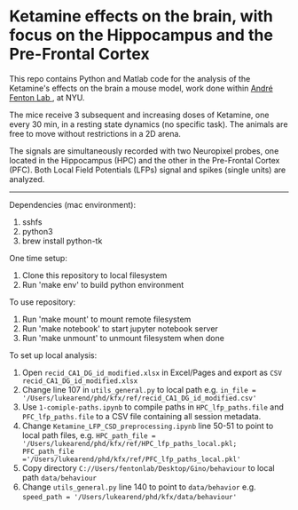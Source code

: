 # Ketamine effects on the brain, with focus on the Hippocampus and the Pre-Frontal Cortex 

This repo contains Python and Matlab code for the analysis of the Ketamine's effects on the brain a mouse model, work done within <a href= "https://www.fentonlab.com" > Andr&eacute; Fenton Lab </a>, at NYU.

The mice receive 3 subsequent and increasing doses of Ketamine, one every 30 min, in a resting state dynamics (no specific task). The animals are free to move without restrictions in a 2D arena. </br>

The signals are simultaneously recorded with two Neuropixel probes, one located in the Hippocampus (HPC) and the other in the Pre-Frontal Cortex (PFC). Both Local Field Potentials (LFPs) signal and spikes (single units) are analyzed. </br>

---

Dependencies (mac environment):
1. sshfs
2. python3
3. brew install python-tk

One time setup:
1. Clone this repository to local filesystem
2. Run 'make env' to build python environment

To use repository:
1. Run 'make mount' to mount remote filesystem
2. Run 'make notebook' to start jupyter notebook server
3. Run 'make unmount' to unmount filesystem when done

To set up local analysis:
1. Open `recid_CA1_DG_id_modified.xlsx` in Excel/Pages and export as `CSV recid_CA1_DG_id_modified.xlsx`
2. Change line 107 in `utils_general.py` to local path e.g. `in_file = '/Users/lukearend/phd/kfx/ref/recid_CA1_DG_id_modified.csv'`
3. Use `1-comiple-paths.ipynb` to compile paths in `HPC_lfp_paths.file` and `PFC_lfp_paths.file` to a CSV file containing all session metadata.
4. Change `Ketamine_LFP_CSD_preprocessing.ipynb` line 50-51 to point to local path files, e.g. `HPC_path_file = '/Users/lukearend/phd/kfx/ref/HPC_lfp_paths_local.pkl; PFC_path_file ='/Users/lukearend/phd/kfx/ref/PFC_lfp_paths_local.pkl'`
5. Copy directory `C://Users/fentonlab/Desktop/Gino/behaviour` to local path `data/behaviour`
6. Change `utils_general.py` line 140 to point to `data/behavior` e.g. `speed_path = '/Users/lukearend/phd/kfx/data/behaviour'`
